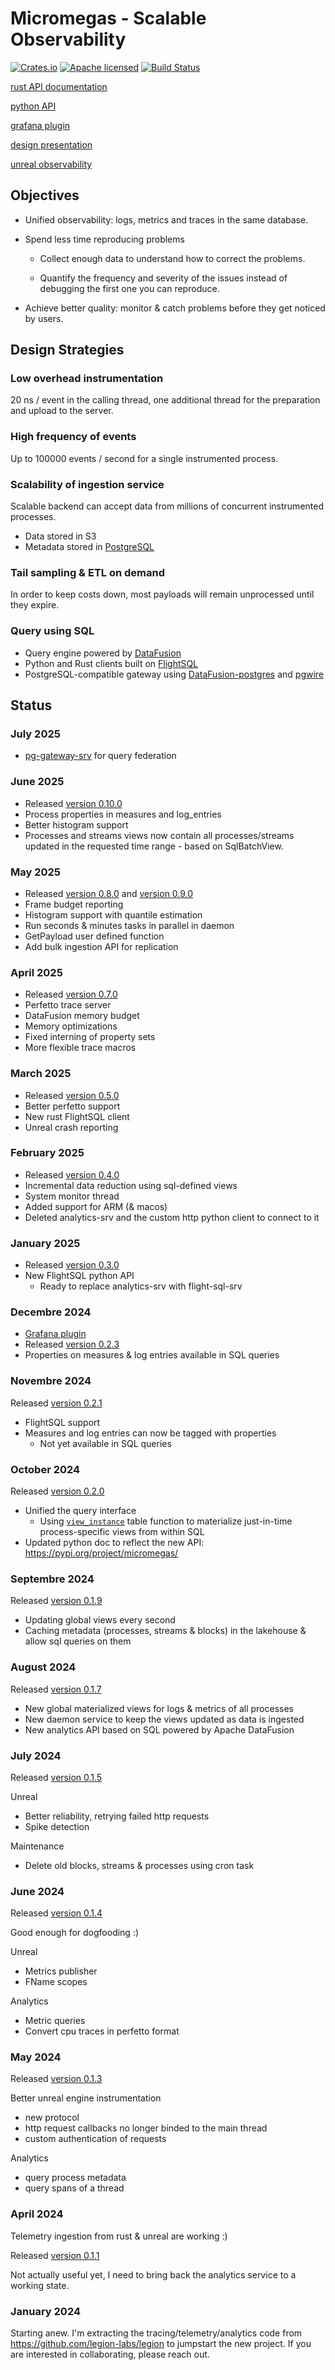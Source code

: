 
# Micromegas - Scalable Observability

[![Crates.io][crates-badge]][crates-url]
[![Apache licensed][license-badge]][license-url]
[![Build Status][actions-badge]][actions-url]

[rust API documentation](https://docs.rs/micromegas/latest/micromegas/) 

[python API](https://pypi.org/project/micromegas/)

[grafana plugin](https://github.com/madesroches/grafana-micromegas-datasource/)

[design presentation](https://madesroches.github.io/micromegas/doc/design-presentation/design.html) 

[unreal observability](https://madesroches.github.io/micromegas/doc/unreal-observability/unreal-observability.html)


[crates-badge]: https://img.shields.io/crates/v/micromegas.svg
[crates-url]: https://crates.io/crates/micromegas
[license-badge]: https://img.shields.io/badge/license-Apache%20v2-blue.svg
[license-url]: https://github.com/madesroches/micromegas/blob/main/LICENSE
[actions-badge]: https://github.com/madesroches/micromegas/actions/workflows/rust.yml/badge.svg
[actions-url]: https://github.com/madesroches/micromegas/actions?query=branch%3Amain


## Objectives

 * Unified observability: logs, metrics and traces in the same database.
 
 * Spend less time reproducing problems

   * Collect enough data to understand how to correct the problems. 
 
   * Quantify the frequency and severity of the issues instead of debugging the first one you can reproduce.
 
 * Achieve better quality: monitor & catch problems before they get noticed by users.
 
## Design Strategies


### Low overhead instrumentation

20 ns / event in the calling thread, one additional thread for the preparation and upload to the server.

### High frequency of events

Up to 100000 events / second for a single instrumented process.

### Scalability of ingestion service

Scalable backend can accept data from millions of concurrent instrumented processes.

  * Data stored in S3
  * Metadata stored in [PostgreSQL](https://www.postgresql.org/)

### Tail sampling & ETL on demand

In order to keep costs down, most payloads will remain unprocessed until they expire.

### Query using SQL

 * Query engine powered by [DataFusion](https://arrow.apache.org/datafusion/)
 * Python and Rust clients built on [FlightSQL](https://arrow.apache.org/blog/2022/02/16/introducing-arrow-flight-sql/)
 * PostgreSQL-compatible gateway using [DataFusion-postgres](https://github.com/datafusion-contrib/datafusion-postgres) and [pgwire](https://github.com/sunng87/pgwire)


## Status

### July 2025
 * [pg-gateway-srv](https://github.com/madesroches/micromegas/tree/main/rust/pg-gateway-srv) for query federation

### June 2025
 * Released [version 0.10.0](https://crates.io/crates/micromegas)
 * Process properties in measures and log_entries
 * Better histogram support
 * Processes and streams views now contain all processes/streams updated in the requested time range - based on SqlBatchView.

### May 2025
 * Released [version 0.8.0](https://crates.io/crates/micromegas) and [version 0.9.0](https://crates.io/crates/micromegas)
 * Frame budget reporting
 * Histogram support with quantile estimation
 * Run seconds & minutes tasks in parallel in daemon
 * GetPayload user defined function
 * Add bulk ingestion API for replication

### April 2025
 * Released [version 0.7.0](https://crates.io/crates/micromegas)
 * Perfetto trace server
 * DataFusion memory budget
 * Memory optimizations
 * Fixed interning of property sets
 * More flexible trace macros

### March 2025
 * Released [version 0.5.0](https://crates.io/crates/micromegas)
 * Better perfetto support
 * New rust FlightSQL client
 * Unreal crash reporting

### February 2025

 * Released [version 0.4.0](https://crates.io/crates/micromegas)
 * Incremental data reduction using sql-defined views
 * System monitor thread
 * Added support for ARM (& macos)
 * Deleted analytics-srv and the custom http python client to connect to it
 
### January 2025

 * Released [version 0.3.0](https://crates.io/crates/micromegas)
 * New FlightSQL python API
   * Ready to replace analytics-srv with flight-sql-srv

### Decembre 2024

 * [Grafana plugin](https://github.com/madesroches/grafana-micromegas-datasource/)
 * Released [version 0.2.3](https://crates.io/crates/micromegas)
 * Properties on measures & log entries available in SQL queries

### Novembre 2024
Released [version 0.2.1](https://crates.io/crates/micromegas)

 * FlightSQL support
 * Measures and log entries can now be tagged with properties
   * Not yet available in SQL queries

### October 2024
Released [version 0.2.0](https://crates.io/crates/micromegas)

 * Unified the query interface
   * Using [`view_instance`](https://docs.rs/micromegas/latest/micromegas/analytics/lakehouse/view_instance_table_function/struct.ViewInstanceTableFunction.html) table function to materialize just-in-time process-specific views from within SQL
 * Updated python doc to reflect the new API: https://pypi.org/project/micromegas/

### Septembre 2024
Released [version 0.1.9](https://crates.io/crates/micromegas)

 * Updating global views every second
 * Caching metadata (processes, streams & blocks) in the lakehouse & allow sql queries on them

### August 2024
Released [version 0.1.7](https://crates.io/crates/micromegas)

 * New global materialized views for logs & metrics of all processes
 * New daemon service to keep the views updated as data is ingested
 * New analytics API based on SQL powered by Apache DataFusion

### July 2024
Released [version 0.1.5](https://crates.io/crates/micromegas)

Unreal
 * Better reliability, retrying failed http requests
 * Spike detection

Maintenance
 * Delete old blocks, streams & processes using cron task

### June 2024
Released [version 0.1.4](https://crates.io/crates/micromegas)

Good enough for dogfooding :)

Unreal
 * Metrics publisher
 * FName scopes

Analytics
 * Metric queries
 * Convert cpu traces in perfetto format

### May 2024
Released [version 0.1.3](https://crates.io/crates/micromegas)

Better unreal engine instrumentation
  * new protocol
  * http request callbacks no longer binded to the main thread
  * custom authentication of requests

Analytics
  * query process metadata
  * query spans of a thread

### April 2024
Telemetry ingestion from rust & unreal are working :) 

Released [version 0.1.1](https://crates.io/crates/micromegas)

Not actually useful yet, I need to bring back the analytics service to a working state.

### January 2024
Starting anew. I'm extracting the tracing/telemetry/analytics code from https://github.com/legion-labs/legion to jumpstart the new project. If you are interested in collaborating, please reach out.
